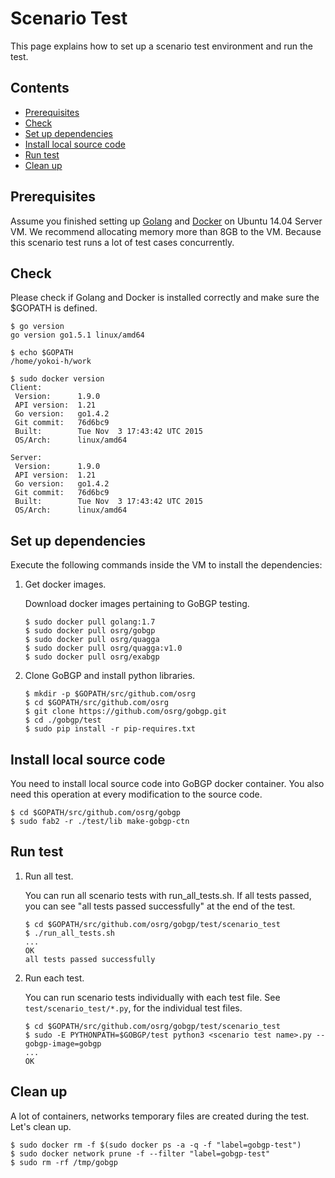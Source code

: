 # Scenario Test

This page explains how to set up a scenario test environment and run the test.

## Contents

- [Prerequisites](#prerequisites)
- [Check](#check)
- [Set up dependencies](#set-up-dependencies)
- [Install local source code](#install-local-source-code)
- [Run test](#run-test)
- [Clean up](#clean-up)

## Prerequisites

Assume you finished setting up [Golang](https://golang.org/doc/install) and
[Docker](https://docs.docker.com/installation/ubuntulinux/) on Ubuntu 14.04
Server VM.
We recommend allocating memory more than 8GB to the VM.
Because this scenario test runs a lot of test cases concurrently.

## Check

Please check if Golang and Docker is installed correctly and
make sure the $GOPATH is defined.

```shell
$ go version
go version go1.5.1 linux/amd64

$ echo $GOPATH
/home/yokoi-h/work

$ sudo docker version
Client:
 Version:      1.9.0
 API version:  1.21
 Go version:   go1.4.2
 Git commit:   76d6bc9
 Built:        Tue Nov  3 17:43:42 UTC 2015
 OS/Arch:      linux/amd64

Server:
 Version:      1.9.0
 API version:  1.21
 Go version:   go1.4.2
 Git commit:   76d6bc9
 Built:        Tue Nov  3 17:43:42 UTC 2015
 OS/Arch:      linux/amd64
```

## Set up dependencies

Execute the following commands inside the VM to install the dependencies:

1. Get docker images.

    Download docker images pertaining to GoBGP testing.

    ```shell
    $ sudo docker pull golang:1.7
    $ sudo docker pull osrg/gobgp
    $ sudo docker pull osrg/quagga
    $ sudo docker pull osrg/quagga:v1.0
    $ sudo docker pull osrg/exabgp
    ```

1. Clone GoBGP and install python libraries.

    ```shell
    $ mkdir -p $GOPATH/src/github.com/osrg
    $ cd $GOPATH/src/github.com/osrg
    $ git clone https://github.com/osrg/gobgp.git
    $ cd ./gobgp/test
    $ sudo pip install -r pip-requires.txt
    ```

## Install local source code

You need to install local source code into GoBGP docker container.
You also need this operation at every modification to the source code.

```shell
$ cd $GOPATH/src/github.com/osrg/gobgp
$ sudo fab2 -r ./test/lib make-gobgp-ctn
```

## Run test

1. Run all test.

    You can run all scenario tests with run_all_tests.sh.
    If all tests passed, you can see "all tests passed successfully" at the end of the test.

    ```shell
    $ cd $GOPATH/src/github.com/osrg/gobgp/test/scenario_test
    $ ./run_all_tests.sh
    ...
    OK
    all tests passed successfully
    ```

1. Run each test.

    You can run scenario tests individually with each test file.
    See `test/scenario_test/*.py`, for the individual test files.

    ```shell
    $ cd $GOPATH/src/github.com/osrg/gobgp/test/scenario_test
    $ sudo -E PYTHONPATH=$GOBGP/test python3 <scenario test name>.py --gobgp-image=gobgp
    ...
    OK
    ```

## Clean up

A lot of containers, networks temporary files are created during the test.
Let's clean up.

```shell
$ sudo docker rm -f $(sudo docker ps -a -q -f "label=gobgp-test")
$ sudo docker network prune -f --filter "label=gobgp-test"
$ sudo rm -rf /tmp/gobgp
```
